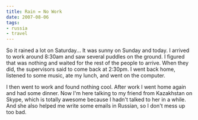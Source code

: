 ```yaml
---
title: Rain = No Work
date: 2007-08-06
tags:
- russia
- travel
---
```

So it rained a lot on Saturday... It was sunny on Sunday and today. I arrived to work around 8:30am and saw several puddles on the ground. I figured that was nothing and waited for the rest of the people to arrive. When they did, the supervisors said to come back at 2:30pm. I went back home, listened to some music, ate my lunch, and went on the computer.

I then went to work and found nothing cool. After work I went home again and had some dinner. Now I'm here talking to my friend from Kazakhstan on Skype, which is totally awesome because I hadn't talked to her in a while. And she also helped me write some emails in Russian, so I don't mess up too bad.
